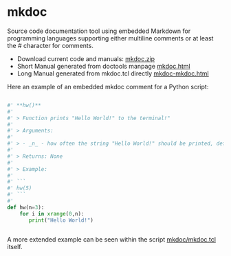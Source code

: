 # mkdoc

Source code documentation tool using embedded Markdown for programming
languages supporting either multiline comments or at least the # character for comments.


* Download current code and manuals:  [mkdoc.zip](https://downgit.github.io/#/home?url=https://github.com/mittelmark/mkdoc/tree/master/mkdoc)
* Short Manual generated from doctools manpage [mkdoc.html](http://htmlpreview.github.io/?https://github.com/mittelmark/mkdoc/blob/master/mkdoc/mkdoc.html)
* Long Manual generated from mkdoc.tcl directly [mkdoc-mkdoc.html](http://htmlpreview.github.io/?https://github.com/mittelmark/mkdoc/blob/master/mkdoc/mkdoc-mkdoc.html)

Here an example of an embedded mkdoc comment for a Python script:

```python

#' **hw()**
#'  
#' > Function prints "Hello World!" to the terminal!"
#'  
#' > Arguments: 
#'  
#' > - _n_ - how often the string "Hello World!" should be printed, default: 3 
#'  
#' > Returns: None
#'  
#' > Example:
#'  
#' ```
#' hw(5)
#' ```
#'   
def hw(n=3):
    for i in xrange(0,n):  
       print("Hello World!")
    
```

A more extended example can be seen within the script
[mkdoc/mkdoc.tcl](https://github.com/mittelmark/mkdoc/blob/main/mkdoc/mkdoc.tcl)
itself.


  
